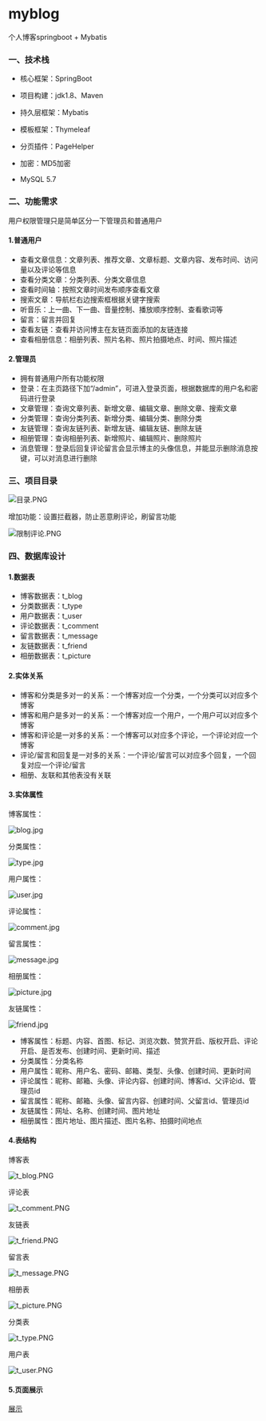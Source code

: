 # myblog
个人博客springboot + Mybatis

### 一、技术栈

- 核心框架：SpringBoot 
- 项目构建：jdk1.8、Maven
- 持久层框架：Mybatis
- 模板框架：Thymeleaf
- 分页插件：PageHelper
- 加密：MD5加密

- MySQL 5.7

### 二、功能需求

用户权限管理只是简单区分一下管理员和普通用户

#### 1.普通用户

- 查看文章信息：文章列表、推荐文章、文章标题、文章内容、发布时间、访问量以及评论等信息
- 查看分类文章：分类列表、分类文章信息
- 查看时间轴：按照文章时间发布顺序查看文章
- 搜索文章：导航栏右边搜索框根据关键字搜索
- 听音乐：上一曲、下一曲、音量控制、播放顺序控制、查看歌词等
- 留言：留言并回复
- 查看友链：查看并访问博主在友链页面添加的友链连接
- 查看相册信息：相册列表、照片名称、照片拍摄地点、时间、照片描述

#### 2.管理员

- 拥有普通用户所有功能权限
- 登录：在主页路径下加“/admin”，可进入登录页面，根据数据库的用户名和密码进行登录
- 文章管理：查询文章列表、新增文章、编辑文章、删除文章、搜索文章
- 分类管理：查询分类列表、新增分类、编辑分类、删除分类
- 友链管理：查询友链列表、新增友链、编辑友链、删除友链
- 相册管理：查询相册列表、新增照片、编辑照片、删除照片
- 消息管理：登录后回复评论留言会显示博主的头像信息，并能显示删除消息按键，可以对消息进行删除

### 三、项目目录

![目录.PNG](src/main/resources/static/images/Show/目录.PNG)

增加功能：设置拦截器，防止恶意刷评论，刷留言功能

![限制评论.PNG](src/main/resources/static/images/Show/限制评论.PNG)

### 四、数据库设计

#### 1.数据表

- 博客数据表：t_blog
- 分类数据表：t_type
- 用户数据表：t_user
- 评论数据表：t_comment
- 留言数据表：t_message
- 友链数据表：t_friend
- 相册数据表：t_picture

#### 2.实体关系

- 博客和分类是多对一的关系：一个博客对应一个分类，一个分类可以对应多个博客
- 博客和用户是多对一的关系：一个博客对应一个用户，一个用户可以对应多个博客
- 博客和评论是一对多的关系：一个博客可以对应多个评论，一个评论对应一个博客
- 评论/留言和回复是一对多的关系：一个评论/留言可以对应多个回复，一个回复对应一个评论/留言
- 相册、友联和其他表没有关联

#### 3.实体属性

博客属性：

![blog.jpg](src/main/resources/static/images/Show/blog.jpg)

分类属性：

![type.jpg](src/main/resources/static/images/Show/type.jpg)

用户属性：

![user.jpg](src/main/resources/static/images/Show/user.jpg)

评论属性：

![comment.jpg](src/main/resources/static/images/Show/comment.jpg)

留言属性：

![message.jpg](src/main/resources/static/images/Show/message.jpg)

相册属性：

![picture.jpg](src/main/resources/static/images/Show/picture.jpg)

友链属性：

![friend.jpg](src/main/resources/static/images/Show/friend.jpg)





- 博客属性：标题、内容、首图、标记、浏览次数、赞赏开启、版权开启、评论开启、是否发布、创建时间、更新时间、描述
- 分类属性：分类名称
- 用户属性：昵称、用户名、密码、邮箱、类型、头像、创建时间、更新时间
- 评论属性：昵称、邮箱、头像、评论内容、创建时间、博客id、父评论id、管理员id
- 留言属性：昵称、邮箱、头像、留言内容、创建时间、父留言id、管理员id
- 友链属性：网址、名称、创建时间、图片地址
- 相册属性：图片地址、图片描述、图片名称、拍摄时间地点

#### 4.表结构

博客表

![t_blog.PNG](src/main/resources/static/images/Show/t_blog.PNG)

评论表

![t_comment.PNG](src/main/resources/static/images/Show/t_comment.PNG)

友链表

![t_friend.PNG](src/main/resources/static/images/Show/t_friend.PNG)

留言表

![t_message.PNG](src/main/resources/static/images/Show/t_message.PNG)

相册表

![t_picture.PNG](src/main/resources/static/images/Show/t_picture.PNG)

分类表

![t_type.PNG](src/main/resources/static/images/Show/t_type.PNG)

用户表

![t_user.PNG](src/main/resources/static/images/Show/t_user.PNG)

#### 5.页面展示
[展示](src/main/resources/static/images/Show/show.md)
